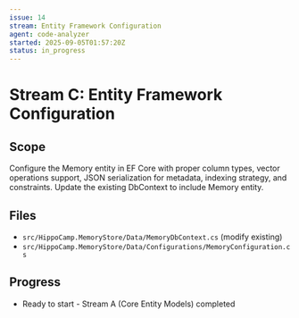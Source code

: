 ```yaml
---
issue: 14
stream: Entity Framework Configuration
agent: code-analyzer
started: 2025-09-05T01:57:20Z
status: in_progress
---
```


# Stream C: Entity Framework Configuration

## Scope
Configure the Memory entity in EF Core with proper column types, vector operations support, JSON serialization for metadata, indexing strategy, and constraints. Update the existing DbContext to include Memory entity.

## Files
- `src/HippoCamp.MemoryStore/Data/MemoryDbContext.cs` (modify existing)
- `src/HippoCamp.MemoryStore/Data/Configurations/MemoryConfiguration.cs`

## Progress
- Ready to start - Stream A (Core Entity Models) completed